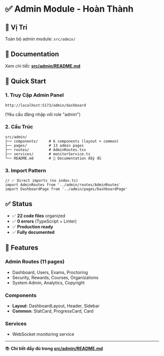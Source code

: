# ✅ Admin Module - Hoàn Thành

## 📁 Vị Trí
Toàn bộ admin module: `src/admin/`

## 📖 Documentation
Xem chi tiết: **[src/admin/README.md](src/admin/README.md)**

## 🚀 Quick Start

### 1. Truy Cập Admin Panel
```
http://localhost:5173/admin/dashboard
```
(Yêu cầu đăng nhập với role "admin")

### 2. Cấu Trúc
```
src/admin/
├── components/     # 6 components (layout + common)
├── pages/          # 13 admin pages
├── routes/         # AdminRoutes.tsx
├── services/       # monitorService.ts
└── README.md       # 📖 Documentation đầy đủ
```

### 3. Import Pattern
```tsx
// ✅ Direct imports (no index.ts)
import AdminRoutes from '../admin/routes/AdminRoutes'
import DashboardPage from '../admin/pages/DashboardPage'
```

## ✅ Status
- ✅ **22 code files** organized
- ✅ **0 errors** (TypeScript + Linter)
- ✅ **Production ready**
- ✅ **Fully documented**

## 🎯 Features

### Admin Routes (11 pages)
- Dashboard, Users, Exams, Proctoring
- Security, Rewards, Courses, Organizations
- System Admin, Analytics, Copyright

### Components
- **Layout**: DashboardLayout, Header, Sidebar
- **Common**: StatCard, ProgressCard, Card

### Services
- WebSocket monitoring service

---

📚 **Chi tiết đầy đủ trong [src/admin/README.md](src/admin/README.md)**

